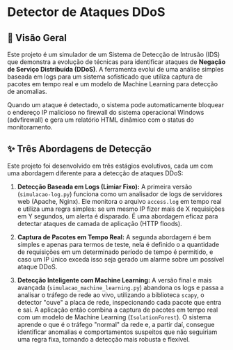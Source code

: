 # Detector de Ataques DDoS

## 📜 Visão Geral

Este projeto é um simulador de um Sistema de Detecção de Intrusão (IDS) que demonstra a evolução de técnicas para identificar ataques de **Negação de Serviço Distribuída (DDoS)**. A ferramenta evolui de uma análise simples baseada em logs para um sistema sofisticado que utiliza captura de pacotes em tempo real e um modelo de Machine Learning para detecção de anomalias.

Quando um ataque é detectado, o sistema pode automaticamente bloquear o endereço IP malicioso no firewall do sistema operacional Windows (advfirewall) e gera um relatório HTML dinâmico com o status do monitoramento.

## ✨ Três Abordagens de Detecção

Este projeto foi desenvolvido em três estágios evolutivos, cada um com uma abordagem diferente para a detecção de ataques DDoS:

1.  **Detecção Baseada em Logs (Limiar Fixo):** A primeira versão (`simulacao-log.py`) funciona como um analisador de logs de servidores web (Apache, Nginx). Ele monitora o arquivo `access.log` em tempo real e utiliza uma regra simples: se um mesmo IP fizer mais de X requisições em Y segundos, um alerta é disparado. É uma abordagem eficaz para detectar ataques de camada de aplicação (HTTP floods).

2.  **Captura de Pacotes em Tempo Real:** A segunda abordagem é bem simples e apenas para termos de teste, nela é definido o a quantidade de requisições em um determinado período de tempo é permitido, e caso um IP único exceda isso seja gerado um alarme sobre um possível ataque DDoS.

3.  **Detecção Inteligente com Machine Learning:** A versão final e mais avançada (`simulacao_machine_learning.py`) abandona os logs e passa a analisar o tráfego de rede ao vivo, utilizando a biblioteca  `scapy`, o detector "ouve" a placa de rede, inspecionando cada pacote que entra e sai. A aplicação então combina a captura de pacotes em tempo real com um modelo de Machine Learning (`IsolationForest`). O sistema aprende o que é o tráfego "normal" da rede e, a partir daí, consegue identificar anomalias e comportamentos suspeitos que não seguiriam uma regra fixa, tornando a detecção mais robusta e flexível.
